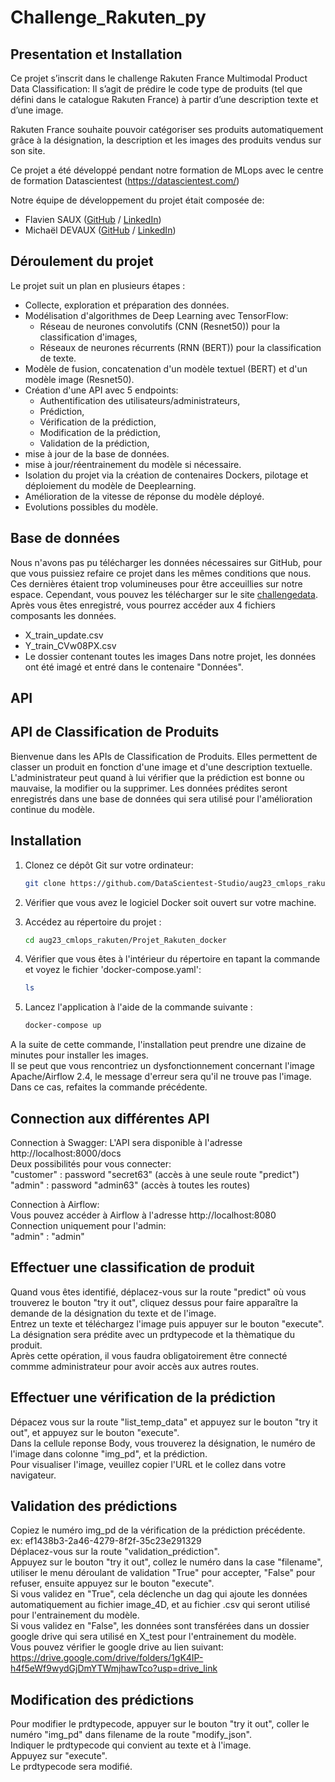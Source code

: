 
# **Challenge_Rakuten_py**

## Presentation et Installation
Ce projet s’inscrit dans le challenge Rakuten France Multimodal Product Data Classification: Il s’agit de prédire le code type de produits (tel que défini dans le catalogue Rakuten France) à partir d’une description texte et d’une image.

Rakuten France souhaite pouvoir catégoriser ses produits automatiquement grâce à la désignation, la description et les images des produits vendus sur son site.

Ce projet a été développé pendant notre formation de MLops avec le centre de formation Datascientest (https://datascientest.com/)

Notre équipe de développement du projet était composée de:
  * Flavien SAUX ([GitHub](https://github.com/Flav63s) / [LinkedIn](https://www.linkedin.com/in/flavien-s-712596190/))
  * Michaël DEVAUX ([GitHub](https://github.com/MichaelD24) / [LinkedIn](https://www.linkedin.com/in/michaël-devaux-362760139/))

## Déroulement du projet
Le projet suit un plan en plusieurs étapes :

* Collecte, exploration et préparation des données.
* Modélisation d'algorithmes de Deep Learning avec TensorFlow:
  * Réseau de neurones convolutifs (CNN (Resnet50)) pour la classification d'images,
  * Réseaux de neurones récurrents (RNN (BERT)) pour la classification de texte.
* Modèle de fusion, concatenation d'un modèle textuel (BERT) et d'un modèle image (Resnet50).
* Création d'une API avec 5 endpoints:
  * Authentification des utilisateurs/administrateurs,
  * Prédiction,
  * Vérification de la prédiction,
  * Modification de la prédiction,
  * Validation de la prédiction,
* mise à jour de la base de données.
* mise à jour/réentrainement du modèle si nécessaire.
* Isolation du projet via la création de contenaires Dockers, pilotage et déploiement du modèle de Deeplearning.
* Amélioration de la vitesse de réponse du modèle déployé.
* Evolutions possibles du modèle.

## **Base de données**

Nous n'avons pas pu télécharger les données nécessaires sur GitHub, pour que vous puissiez refaire ce projet dans les mêmes conditions que nous.
Ces dernières étaient trop volumineuses pour être acceuillies sur notre espace.
Cependant, vous pouvez les télécharger sur le site [challengedata](https://challengedata.ens.fr/challenges/35).
Après vous êtes enregistré, vous pourrez accéder aux 4 fichiers composants les données.
* X_train_update.csv
* Y_train_CVw08PX.csv
* Le dossier contenant toutes les images
Dans notre projet, les données ont été imagé et entré dans le contenaire "Données".

## **API**
   ## API de Classification de Produits

Bienvenue dans les APIs de Classification de Produits. Elles permettent de classer un produit en fonction d'une image et d'une description textuelle.
L'administrateur peut quand à lui vérifier que la prédiction est bonne ou mauvaise, la modifier ou la supprimer. Les données prédites seront enregistrés dans une base de données qui sera utilisé pour l'amélioration continue du modèle.

   ## Installation

1. Clonez ce dépôt Git sur votre ordinateur:

   ```bash
   git clone https://github.com/DataScientest-Studio/aug23_cmlops_rakuten.git
   ```
2. Vérifier que vous avez le logiciel Docker soit ouvert sur votre machine.
   
3. Accédez au répertoire du projet :

   ```bash
   cd aug23_cmlops_rakuten/Projet_Rakuten_docker
   ```
   
4. Vérifier que vous êtes à l'intérieur du répertoire en tapant la commande et voyez le fichier 'docker-compose.yaml':

   ```bash
   ls
   ```

5. Lancez l'application à l'aide de la commande suivante :

   ```bash
   docker-compose up
   ```

A la suite de cette commande, l'installation peut prendre une dizaine de minutes pour installer les images.
<br>
Il se peut que vous rencontriez un dysfonctionnement concernant l'image Apache/Airflow 2.4, le message d'erreur sera qu'il ne trouve pas l'image.
<br>
Dans ce cas, refaites la commande précédente.
  

 ## Connection aux différentes API
 Connection à Swagger:
 L'API sera disponible à l'adresse http://localhost:8000/docs
 <br>
 Deux possibilités pour vous connecter:
 <br>
 "customer" : password "secret63" (accès à une seule route "predict")
 <br>
 "admin" : password "admin63" (accès à toutes les routes)

 Connection à Airflow:
 <br>
 Vous pouvez accéder à Airflow à l'adresse http://localhost:8080
 <br>
 Connection uniquement pour l'admin:
 <br>
 "admin" : "admin"

 ## Effectuer une classification de produit
 Quand vous êtes identifié, déplacez-vous sur la route "predict" où vous trouverez le bouton "try it out", cliquez dessus pour faire apparaître la demande de la désignation 
 du texte et de l'image.
 <br>
 Entrez un texte et téléchargez l'image puis appuyer sur le bouton "execute".
 <br>
 La désignation sera prédite avec un prdtypecode et la thèmatique du produit.
 <br>
 Après cette opération, il vous faudra obligatoirement être connecté commme administrateur pour avoir accès aux autres routes.

 ## Effectuer une vérification de la prédiction
 Dépacez vous sur la route "list_temp_data" et appuyez sur le bouton "try it out", et appuyez sur le bouton "execute".
 <br>
 Dans la cellule reponse Body, vous trouverez la désignation, le numéro de l'image dans colonne "img_pd", et la prédiction.
 <br>
 Pour visualiser l'image, veuillez copier l'URL et le collez dans votre navigateur.

 ## Validation des prédictions
 Copiez le numéro img_pd de la vérification de la prédiction précédente.
 <br>
 ex: ef1438b3-2a46-4279-8f2f-35c23e291329
 <br>
 Déplacez-vous sur la route "validation_prédiction".
 <br>
 Appuyez sur le bouton "try it out", collez le numéro dans la case "filename", utiliser le menu déroulant de validation "True" pour accepter, "False" pour refuser, ensuite 
 appuyez sur le bouton "execute".
 <br>
 Si vous validez en "True", cela déclenche un dag qui ajoute les données automatiquement au fichier image_4D, et au fichier .csv qui seront utilisé pour l'entrainement du 
 modèle.
 <br>
 Si vous validez en "False", les données sont transférées dans un dossier google drive qui sera utilisé en X_test pour l'entrainement du modèle.
 <br>
 Vous pouvez vérifier le google drive au lien suivant: https://drive.google.com/drive/folders/1gK4IP-h4f5eWf9wydGjDmYTWmjhawTco?usp=drive_link

 ## Modification des prédictions
 Pour modifier le prdtypecode, appuyer sur le bouton "try it out", coller le numéro "img_pd" dans filename de la route "modify_json".
 <br>
 Indiquer le prdtypecode qui convient au texte et à l'image.
 <br>
 Appuyez sur "execute".
 <br>
 Le prdtypecode sera modifié.

